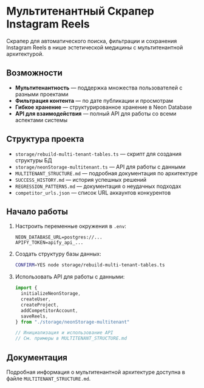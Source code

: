 # Мультитенантный Скрапер Instagram Reels

Скрапер для автоматического поиска, фильтрации и сохранения Instagram Reels в нише эстетической медицины с мультитенантной архитектурой.

## Возможности

- **Мультитенантность** — поддержка множества пользователей с разными проектами
- **Фильтрация контента** — по дате публикации и просмотрам
- **Гибкое хранение** — структурированное хранение в Neon Database
- **API для взаимодействия** — полный API для работы со всеми аспектами системы

## Структура проекта

- `storage/rebuild-multi-tenant-tables.ts` — скрипт для создания структуры БД
- `storage/neonStorage-multitenant.ts` — API для работы с данными
- `MULTITENANT_STRUCTURE.md` — подробная документация по архитектуре
- `SUCCESS_HISTORY.md` — история успешных решений
- `REGRESSION_PATTERNS.md` — документация о неудачных подходах
- `competitor_urls.json` — список URL аккаунтов конкурентов

## Начало работы

1. Настроить переменные окружения в `.env`:

   ```
   NEON_DATABASE_URL=postgres://...
   APIFY_TOKEN=apify_api_...
   ```

2. Создать структуру базы данных:

   ```bash
   CONFIRM=YES node storage/rebuild-multi-tenant-tables.ts
   ```

3. Использовать API для работы с данными:

   ```typescript
   import {
     initializeNeonStorage,
     createUser,
     createProject,
     addCompetitorAccount,
     saveReels,
   } from "./storage/neonStorage-multitenant"

   // Инициализация и использование API
   // См. примеры в MULTITENANT_STRUCTURE.md
   ```

## Документация

Подробная информация о мультитенантной архитектуре доступна в файле `MULTITENANT_STRUCTURE.md`.
